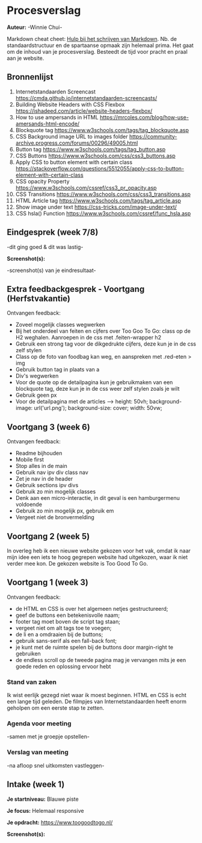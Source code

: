 # Procesverslag
**Auteur:** -Winnie Chui-

Markdown cheat cheet: [Hulp bij het schrijven van Markdown](https://github.com/adam-p/markdown-here/wiki/Markdown-Cheatsheet). Nb. de standaardstructuur en de spartaanse opmaak zijn helemaal prima. Het gaat om de inhoud van je procesverslag. Besteedt de tijd voor pracht en praal aan je website.


## Bronnenlijst
1. Internetstandaarden Screencast https://cmda.github.io/internetstandaarden-screencasts/
2. Building Website Headers with CSS Flexbox https://ishadeed.com/article/website-headers-flexbox/
3. How to use ampersands in HTML
https://mrcoles.com/blog/how-use-amersands-html-encode/
4. Blockquote tag
https://www.w3schools.com/tags/tag_blockquote.asp
5. CSS Background image URL to images folder
https://community-archive.progress.com/forums/00296/49005.html
6. Button tag
https://www.w3schools.com/tags/tag_button.asp
7. CSS Buttons
https://www.w3schools.com/css/css3_buttons.asp
8. Apply CSS to button element with certain class
https://stackoverflow.com/questions/5512055/apply-css-to-button-element-with-certain-class
9. CSS opacity Property
https://www.w3schools.com/cssref/css3_pr_opacity.asp
10. CSS Transitions
https://www.w3schools.com/css/css3_transitions.asp
11. HTML Article tag
https://www.w3schools.com/tags/tag_article.asp
12. Show image under text
https://css-tricks.com/image-under-text/
13. CSS hsla() Function
https://www.w3schools.com/cssref/func_hsla.asp




## Eindgesprek (week 7/8)

-dit ging goed & dit was lastig-

**Screenshot(s):**

-screenshot(s) van je eindresultaat-


## Extra feedbackgesprek - Voortgang (Herfstvakantie)
Ontvangen feedback:
- Zoveel mogelijk classes wegwerken
- Bij het onderdeel van feiten en cijfers over Too Goo To Go: class op de H2 weghalen. Aanroepen in de css met .feiten-wrapper h2
- Gebruik een strong tag voor de dikgedrukte cijfers, deze kun je in de css zelf stylen
- Class op de foto van foodbag kan weg, en aanspreken met .red-eten > img
- Gebruik button tag in plaats van a
- Div's wegwerken
- Voor de quote op de detailpagina kun je gebruikmaken van een blockquote tag, deze kun je in de css weer zelf stylen zoals je wilt
- Gebruik geen px
- Voor de detailpagina met de articles --> height: 50vh; background-image: url('url.png'); background-size: cover; width: 50vw;


## Voortgang 3 (week 6)
Ontvangen feedback:
- Readme bijhouden
- Mobile first
- Stop alles in de main
- Gebruik nav ipv div class nav
- Zet je nav in de header
- Gebruik sections ipv divs
- Gebruik zo min mogelijk classes
- Denk aan een micro-interactie, in dit geval is een hamburgermenu voldoende
- Gebruik zo min mogelijk px, gebruik em
- Vergeet niet de bronvermelding



## Voortgang 2 (week 5)

In overleg heb ik een nieuwe website gekozen voor het vak, omdat ik naar mijn idee een iets te hoog gegrepen website had uitgekozen, waar ik niet verder mee kon. De gekozen website is Too Good To Go.



## Voortgang 1 (week 3)
Ontvangen feedback:
- de HTML en CSS is over het algemeen netjes gestructureerd;
- geef de buttons een betekenisvolle naam;
- footer tag moet boven de script tag staan;
- vergeet niet om alt tags toe te voegen;
- de li en a omdraaien bij de buttons;
- gebruik sans-serif als een fall-back font;
- je kunt met de ruimte spelen bij de buttons door margin-right te gebruiken
- de endless scroll op de tweede pagina mag je vervangen mits je een goede reden en oplossing ervoor hebt


### Stand van zaken

Ik wist eerlijk gezegd niet waar ik moest beginnen. HTML en CSS is echt een lange tijd geleden. De filmpjes van Internetstandaarden heeft enorm geholpen om een eerste stap te zetten.

### Agenda voor meeting

-samen met je groepje opstellen-

### Verslag van meeting

-na afloop snel uitkomsten vastleggen-



## Intake (week 1)

**Je startniveau:** Blauwe piste

**Je focus:** Helemaal responsive

**Je opdracht:** https://www.toogoodtogo.nl/

**Screenshot(s):**
